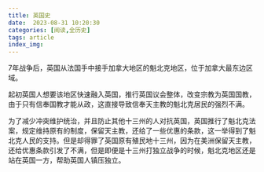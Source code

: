 ```yaml
---
title: 英国史
date:  2023-08-31 10:20:30
categories: [阅读,全历史]
tags: article
index_img: 
---
```

7年战争后，英国从法国手中接手加拿大地区的魁北克地区，位于加拿大最东边区域。

起初英国人想要该地区快速融入英国，推行英国议会整体，改变宗教为英国国教，由于只有信奉国教才能从政，这直接导致信奉天主教的魁北克居民的强烈不满。

为了减少冲突维护统治，并且防止其他十三州的人对抗英国，英国推行了魁北克法案，规定维持原有的制度，保留天主教，还给了一些优惠的条款，这一举得到了魁北克人民的支持。但是却得罪了英国原有殖民地十三州，因为在美洲保留天主教，还给优惠条款引发了不满，但是即便是十三州打独立战争的时候，魁北克地区还是站在英国一方，帮助英国人镇压独立。
